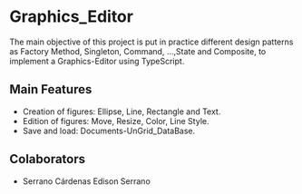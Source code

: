 # Graphics_Editor
The main objective of this project is put in practice different design patterns as Factory Method, Singleton, Command, ...,State and Composite, to implement a Graphics-Editor using TypeScript.

## Main Features
- Creation of figures: Ellipse, Line, Rectangle and Text.
- Edition of figures: Move, Resize, Color, Line Style.
- Save and load: Documents-UnGrid_DataBase.

## Colaborators
- Serrano Cárdenas Edison Serrano

